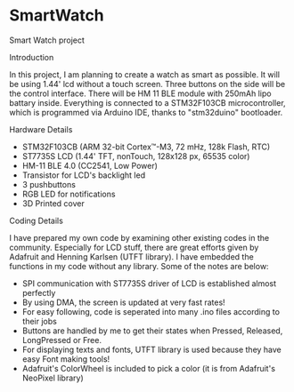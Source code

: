 # SmartWatch
Smart Watch project

Introduction
   
   In this project, I am planning to create a watch as smart as possible. It will be using 1.44' lcd without a touch screen. Three buttons on the side will be the control interface. There will be HM 11 BLE module with 250mAh lipo battary inside. Everything is connected to a STM32F103CB microcontroller, which is programmed via Arduino IDE, thanks to "stm32duino" bootloader.
   
Hardware Details
   
   - STM32F103CB (ARM 32-bit Cortex™-M3, 72 mHz, 128k Flash, RTC)
   - ST7735S LCD (1.44' TFT, nonTouch, 128x128 px, 65535 color)
   - HM-11 BLE 4.0 (CC2541, Low Power)
   - Transistor for LCD's backlight led
   - 3 pushbuttons
   - RGB LED for notifications
   - 3D Printed cover
   
Coding Details
  
   I have prepared my own code by examining other existing codes in the community. Especially for LCD stuff, there are great efforts given by Adafruit and Henning Karlsen (UTFT library). I have embedded the functions in my code without any library. Some of the notes are below:
   - SPI communication with ST7735S driver of LCD is established almost perfectly
   - By using DMA, the screen is updated at very fast rates!
   - For easy following, code is seperated into many .ino files according to their jobs
   - Buttons are handled by me to get their states when Pressed, Released, LongPressed or Free.
   - For displaying texts and fonts, UTFT library is used because they have easy Font making tools!
   - Adafruit's ColorWheel is included to pick a color (it is from Adafruit's NeoPixel library)
  
